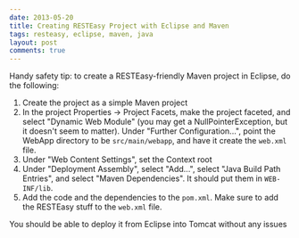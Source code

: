 ```yaml
---
date: 2013-05-20  
title: Creating RESTEasy Project with Eclipse and Maven
tags: resteasy, eclipse, maven, java
layout: post
comments: true
---
```

Handy safety tip: to create a RESTEasy-friendly Maven project in Eclipse, do the following:

1. Create the project as a simple Maven project
2. In the project Properties -> Project Facets, make the project faceted, and select "Dynamic Web Module" (you may get a NullPointerException, but it doesn't seem to matter). Under "Further Configuration...", point the WebApp directory to be ``src/main/webapp``, and have it create the ``web.xml`` file.
3. Under "Web Content Settings", set the Context root
4. Under "Deployment Assembly", select "Add...", select "Java Build Path Entries", and select "Maven Dependencies". It should put them in ``WEB-INF/lib``.
5. Add the code and the dependencies to the ``pom.xml``. Make sure to add the RESTEasy stuff to the ``web.xml`` file.

You should be able to deploy it from Eclipse into Tomcat without any issues
